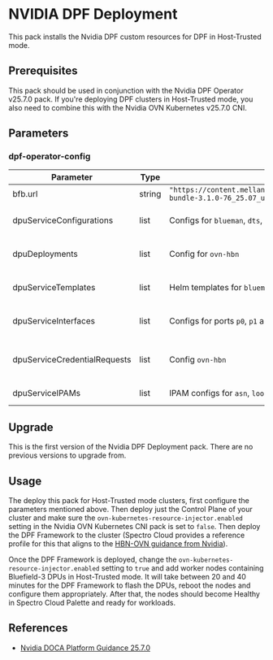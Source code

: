 # NVIDIA DPF Deployment

This pack installs the Nvidia DPF custom resources for DPF in Host-Trusted mode.

## Prerequisites

This pack should be used in conjunction with the Nvidia DPF Operator v25.7.0 pack. If you're deploying DPF clusters in Host-Trusted mode, you also need to combine this with the Nvidia OVN Kubernetes v25.7.0 CNI.

## Parameters

### dpf-operator-config
| **Parameter** | **Type** | **Default Value** | **Description** |
|---|---|---|---|
| bfb.url | string | `"https://content.mellanox.com/BlueField/BFBs/Ubuntu22.04/bf-bundle-3.1.0-76_25.07_ubuntu-22.04_prod.bfb"` |  |
| dpuServiceConfigurations | list | Configs for `blueman`, `dts`, `ovn` and `hbn` | Service configurations for DPU apps |
| dpuDeployments | list | Config for `ovn-hbn` | Deployment configurations of DPU apps |
| dpuServiceTemplates | list | Helm templates for `blueman`, `dts`, `ovn` and `hbn` | Service templates for DPU apps |
| dpuServiceInterfaces | list | Configs for ports `p0`, `p1` and `ovn` | Service interfaces for DPU apps |
| dpuServiceCredentialRequests | list | Config `ovn-hbn` | Service credential requests for DPU apps |
| dpuServiceIPAMs | list | IPAM configs for `asn`, `loopback` and `pool1` | Service IPAMs for DPU apps |


## Upgrade

This is the first version of the Nvidia DPF Deployment pack. There are no previous versions to upgrade from.


## Usage

The deploy this pack for Host-Trusted mode clusters, first configure the parameters mentioned above. Then deploy just the Control Plane of your cluster and make sure the `ovn-kubernetes-resource-injector.enabled` setting in the Nvidia OVN Kubernetes CNI pack is set to `false`. Then deploy the DPF Framework to the cluster (Spectro Cloud provides a reference profile for this that aligns to the [HBN-OVN guidance from Nvidia](https://github.com/NVIDIA/doca-platform/blob/v25.7.0/docs/public/user-guides/host-trusted/use-cases/hbn-ovnk/README.md)).

Once the DPF Framework is deployed, change the `ovn-kubernetes-resource-injector.enabled` setting to `true` and add worker nodes containing Bluefield-3 DPUs in Host-Trusted mode. It will take between 20 and 40 minutes for the DPF Framework to flash the DPUs, reboot the nodes and configure them appropriately. After that, the nodes should become Healthy in Spectro Cloud Palette and ready for workloads.


## References

- [Nvidia DOCA Platform Guidance 25.7.0](https://github.com/NVIDIA/doca-platform/blob/v25.7.0/docs/public/user-guides/host-trusted/use-cases/hbn-ovnk/README.md)